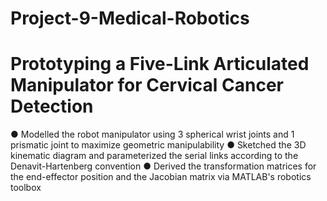 # Project-9-Medical-Robotics
# Prototyping a Five-Link Articulated Manipulator for Cervical Cancer Detection

● Modelled the robot manipulator using 3 spherical wrist joints and 1 prismatic joint to maximize geometric manipulability
● Sketched the 3D kinematic diagram and parameterized the serial links according to the Denavit-Hartenberg convention
● Derived the transformation matrices for the end-effector position and the Jacobian matrix via MATLAB's robotics toolbox

